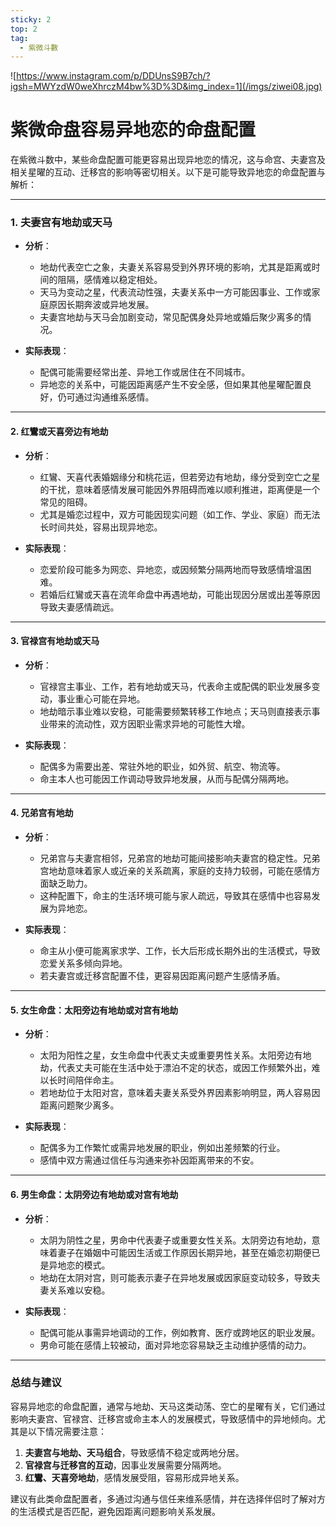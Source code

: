 ```yaml
---
sticky: 2
top: 2
tag:
  - 紫微斗數
---
```


![https://www.instagram.com/p/DDUnsS9B7ch/?igsh=MWYzdW0weXhrczM4bw%3D%3D&img_index=1](/imgs/ziwei08.jpg)

# 紫微命盘容易异地恋的命盘配置

在紫微斗数中，某些命盘配置可能更容易出现异地恋的情况，这与命宫、夫妻宫及相关星曜的互动、迁移宫的影响等密切相关。以下是可能导致异地恋的命盘配置与解析：

---

### 1. 夫妻宫有地劫或天马

- **分析**：

  - 地劫代表空亡之象，夫妻关系容易受到外界环境的影响，尤其是距离或时间的阻隔，感情难以稳定相处。
  - 天马为变动之星，代表流动性强，夫妻关系中一方可能因事业、工作或家庭原因长期奔波或异地发展。
  - 夫妻宫地劫与天马会加剧变动，常见配偶身处异地或婚后聚少离多的情况。

- **实际表现**：

  - 配偶可能需要经常出差、异地工作或居住在不同城市。
  - 异地恋的关系中，可能因距离感产生不安全感，但如果其他星曜配置良好，仍可通过沟通维系感情。

---

#### **2. 红鸞或天喜旁边有地劫**

- **分析**：

  - 红鸞、天喜代表婚姻缘分和桃花运，但若旁边有地劫，缘分受到空亡之星的干扰，意味着感情发展可能因外界阻碍而难以顺利推进，距离便是一个常见的阻碍。
  - 尤其是婚恋过程中，双方可能因现实问题（如工作、学业、家庭）而无法长时间共处，容易出现异地恋。

- **实际表现**：

  - 恋爱阶段可能多为网恋、异地恋，或因频繁分隔两地而导致感情增温困难。
  - 若婚后红鸞或天喜在流年命盘中再遇地劫，可能出现因分居或出差等原因导致夫妻感情疏远。

---

#### **3. 官禄宫有地劫或天马**

- **分析**：

  - 官禄宫主事业、工作，若有地劫或天马，代表命主或配偶的职业发展多变动，事业重心可能在异地。
  - 地劫暗示事业难以安稳，可能需要频繁转移工作地点；天马则直接表示事业带来的流动性，双方因职业需求异地的可能性大增。

- **实际表现**：

  - 配偶多为需要出差、常驻外地的职业，如外贸、航空、物流等。
  - 命主本人也可能因工作调动导致异地发展，从而与配偶分隔两地。

---

#### **4. 兄弟宫有地劫**

- **分析**：

  - 兄弟宫与夫妻宫相邻，兄弟宫的地劫可能间接影响夫妻宫的稳定性。兄弟宫地劫意味着家人或近亲的关系疏离，家庭的支持力较弱，可能在感情方面缺乏助力。
  - 这种配置下，命主的生活环境可能与家人疏远，导致其在感情中也容易发展为异地恋。

- **实际表现**：

  - 命主从小便可能离家求学、工作，长大后形成长期外出的生活模式，导致恋爱关系多倾向异地。
  - 若夫妻宫或迁移宫配置不佳，更容易因距离问题产生感情矛盾。

---

#### **5. 女生命盘：太阳旁边有地劫或对宫有地劫**

- **分析**：

  - 太阳为阳性之星，女生命盘中代表丈夫或重要男性关系。太阳旁边有地劫，代表丈夫可能在生活中处于漂泊不定的状态，或因工作频繁外出，难以长时间陪伴命主。
  - 若地劫位于太阳对宫，意味着夫妻关系受外界因素影响明显，两人容易因距离问题聚少离多。

- **实际表现**：

  - 配偶多为工作繁忙或需异地发展的职业，例如出差频繁的行业。
  - 感情中双方需通过信任与沟通来弥补因距离带来的不安。

---

#### **6. 男生命盘：太阴旁边有地劫或对宫有地劫**

- **分析**：

  - 太阴为阴性之星，男命中代表妻子或重要女性关系。太阴旁边有地劫，意味着妻子在婚姻中可能因生活或工作原因长期异地，甚至在婚恋初期便已是异地恋的模式。
  - 地劫在太阴对宫，则可能表示妻子在异地发展或因家庭变动较多，导致夫妻关系难以安稳。

- **实际表现**：

  - 配偶可能从事需异地调动的工作，例如教育、医疗或跨地区的职业发展。
  - 男命可能在感情上较被动，面对异地恋容易缺乏主动维护感情的动力。

---

### **总结与建议**

容易异地恋的命盘配置，通常与地劫、天马这类动荡、空亡的星曜有关，它们通过影响夫妻宫、官禄宫、迁移宫或命主本人的发展模式，导致感情中的异地倾向。尤其是以下情况需要注意：

1. **夫妻宫与地劫、天马组合**，导致感情不稳定或两地分居。
2. **官禄宫与迁移宫的互动**，因事业发展需要分隔两地。
3. **红鸞、天喜旁地劫**，感情发展受阻，容易形成异地关系。

建议有此类命盘配置者，多通过沟通与信任来维系感情，并在选择伴侣时了解对方的生活模式是否匹配，避免因距离问题影响关系发展。
